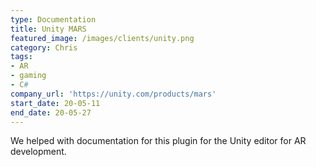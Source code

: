 ```yaml
---
type: Documentation
title: Unity MARS
featured_image: /images/clients/unity.png
category: Chris
tags:
- AR
- gaming
- C#
company_url: 'https://unity.com/products/mars'
start_date: 20-05-11
end_date: 20-05-27
---
```


We helped with documentation for this plugin for the Unity editor for AR development.